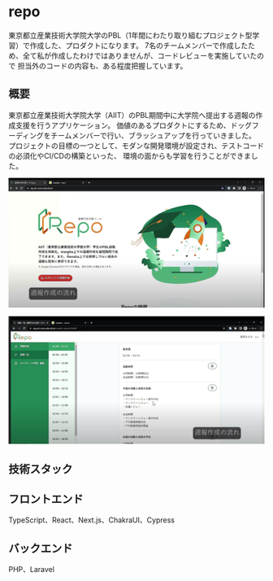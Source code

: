 # repo

東京都立産業技術大学院大学のPBL（1年間にわたり取り組むプロジェクト型学習）で作成した、プロダクトになります。
7名のチームメンバーで作成したため、全て私が作成したわけではありませんが、コードレビューを実施していたので
担当外のコードの内容も、ある程度把握しています。

## 概要
東京都立産業技術大学院大学（AIIT）のPBL期間中に大学院へ提出する週報の作成支援を行うアプリケーション。
価値のあるプロダクトにするため、ドッグフーディングをチームメンバーで行い、ブラッシュアップを行っていきました。
プロジェクトの目標の一つとして、モダンな開発環境が設定され、テストコードの必須化やCI/CDの構築といった、
環境の面からも学習を行うことができました。

![Test Image 1](sample1.png)

![Test Image 1](sample2.png)

## 技術スタック
## フロントエンド
TypeScript、React、Next.js、ChakraUI、Cypress

## バックエンド
PHP、Laravel



